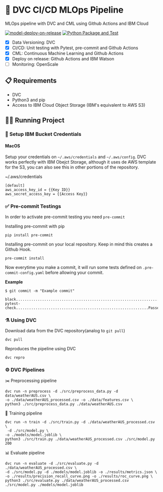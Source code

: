 # 🧬 DVC CI/CD MLOps Pipeline
MLOps pipeline with DVC and CML using Github Actions and IBM Cloud


[![model-deploy-on-release](https://github.com/MLOPsStudyGroup/dvc-gitactions/actions/workflows/deploy_on_release.yaml/badge.svg)](https://github.com/MLOPsStudyGroup/dvc-gitactions/actions/workflows/deploy_on_release.yaml)
[![Python Package and Test](https://github.com/MLOPsStudyGroup/dvc-gitactions/actions/workflows/test_on_push.yaml/badge.svg)](https://github.com/MLOPsStudyGroup/dvc-gitactions/actions/workflows/test_on_push.yaml)

- [X] Data Versioning: DVC
- [X] CI/CD: Unit testing with Pytest, pre-commit and Github Actions
- [X] CML: Continuous Machine Learning and Github Actions
- [X] Deploy on release: Github Actions and IBM Watson
- [ ] Monitoring: OpenScale

## 📋 Requirements

* DVC
* Python3 and pip
* Access to IBM Cloud Object Storage (IBM's equivalent to AWS S3)

## 🏃🏻 Running Project

### 🔑 Setup IBM Bucket Credentials

#### MacOS
Setup your credentials on ```~/.aws/credentials``` and ```~/.aws/config```. DVC works perfectly with IBM Obejct Storage, although it uses de AWS template for the S3, you can also see this in other portions of the repository.


~/.aws/credentials

```credentials
[default]
aws_access_key_id = {{Key ID}}
aws_secret_access_key = {{Access Key}}
```


### ✅ Pre-commit Testings

In order to activate pre-commit testing you need ```pre-commit```

Installing pre-commit with pip
```
pip install pre-commit
```

Installing pre-commit on your local repository. Keep in mind this creates a Github Hook.
```
pre-commit install
```

Now everytime you make a commit, it will run some tests defined on ```.pre-commit-config.yaml``` before allowing your commit.

**Example**
```
$ git commit -m "Example commit"

black....................................................................Passed
pytest-check.............................................................Passed
```


### ⚗️ Using DVC

Download data from the DVC repository(analog to ```git pull```)
```
dvc pull
```

Reproduces the pipeline using DVC
```
dvc repro
```


### ⚙️ DVC Pipelines


✂️ Preprocessing pipeline
```
dvc run -n preprocess -d ./src/preprocess_data.py -d data/weatherAUS.csv \
-o ./data/weatherAUS_processed.csv -o ./data/features.csv \
python3 ./src/preprocess_data.py ./data/weatherAUS.csv
```


📘 Training pipeline
```
dvc run -n train -d ./src/train.py -d ./data/weatherAUS_processed.csv \
 -d ./src/model.py \
-o ./models/model.joblib \
python3 ./src/train.py ./data/weatherAUS_processed.csv ./src/model.py 200
```


📊 Evaluate pipeline
```
dvc run -n evaluate -d ./src/evaluate.py -d ./data/weatherAUS_processed.csv \
-d ./src/model.py -d ./models/model.joblib -o ./results/metrics.json \
-o ./results/precision_recall_curve.png -o ./results/roc_curve.png \
python3 ./src/evaluate.py ./data/weatherAUS_processed.csv ./src/model.py ./models/model.joblib
```

